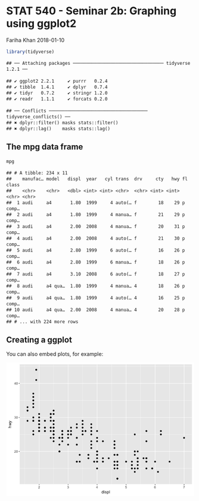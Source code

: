 STAT 540 - Seminar 2b: Graphing using ggplot2
================
Fariha Khan
2018-01-10

``` r
library(tidyverse)
```

    ## ── Attaching packages ────────────────────────────────── tidyverse 1.2.1 ──

    ## ✔ ggplot2 2.2.1     ✔ purrr   0.2.4
    ## ✔ tibble  1.4.1     ✔ dplyr   0.7.4
    ## ✔ tidyr   0.7.2     ✔ stringr 1.2.0
    ## ✔ readr   1.1.1     ✔ forcats 0.2.0

    ## ── Conflicts ───────────────────────────────────── tidyverse_conflicts() ──
    ## ✖ dplyr::filter() masks stats::filter()
    ## ✖ dplyr::lag()    masks stats::lag()

The mpg data frame
------------------

``` r
mpg
```

    ## # A tibble: 234 x 11
    ##    manufac… model   displ  year   cyl trans  drv     cty   hwy fl    class
    ##    <chr>    <chr>   <dbl> <int> <int> <chr>  <chr> <int> <int> <chr> <chr>
    ##  1 audi     a4       1.80  1999     4 auto(… f        18    29 p     comp…
    ##  2 audi     a4       1.80  1999     4 manua… f        21    29 p     comp…
    ##  3 audi     a4       2.00  2008     4 manua… f        20    31 p     comp…
    ##  4 audi     a4       2.00  2008     4 auto(… f        21    30 p     comp…
    ##  5 audi     a4       2.80  1999     6 auto(… f        16    26 p     comp…
    ##  6 audi     a4       2.80  1999     6 manua… f        18    26 p     comp…
    ##  7 audi     a4       3.10  2008     6 auto(… f        18    27 p     comp…
    ##  8 audi     a4 qua…  1.80  1999     4 manua… 4        18    26 p     comp…
    ##  9 audi     a4 qua…  1.80  1999     4 auto(… 4        16    25 p     comp…
    ## 10 audi     a4 qua…  2.00  2008     4 manua… 4        20    28 p     comp…
    ## # ... with 224 more rows

Creating a ggplot
-----------------

You can also embed plots, for example:

![](sem2b_files/figure-markdown_github/pressure-1.png)

